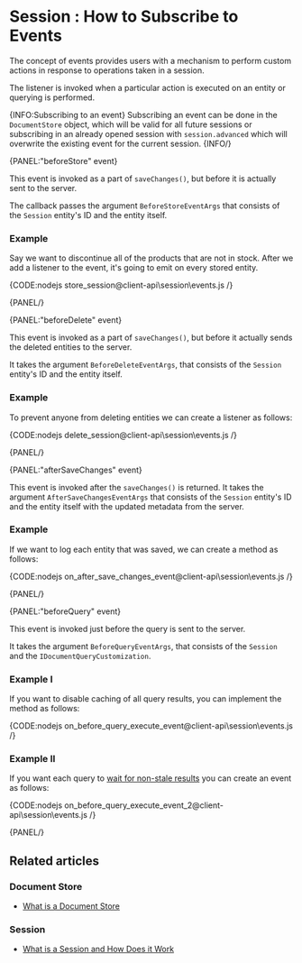 # Session : How to Subscribe to Events

The concept of events provides users with a mechanism to perform custom actions in response to operations taken in a session. 

The listener is invoked when a particular action is executed on an entity or querying is performed.

{INFO:Subscribing to an event}
Subscribing an event can be done in the `DocumentStore` object, which will be valid for all future sessions or subscribing in an already opened session with `session.advanced` which will overwrite the existing event for the current session. 
{INFO/}

{PANEL:"beforeStore" event}

This event is invoked as a part of `saveChanges()`, but before it is actually sent to the server.

The callback passes the argument `BeforeStoreEventArgs` that consists of the `Session` entity's ID and the entity itself.

### Example

Say we want to discontinue all of the products that are not in stock. After we add a listener to the event, it's going to emit on every stored entity.

{CODE:nodejs store_session@client-api\session\events.js /}

{PANEL/}

{PANEL:"beforeDelete" event}

This event is invoked as a part of `saveChanges()`, but before it actually sends the deleted entities to the server.

It takes the argument `BeforeDeleteEventArgs`, that consists of the `Session` entity's ID and the entity itself.

### Example

To prevent anyone from deleting entities we can create a listener as follows:

{CODE:nodejs delete_session@client-api\session\events.js /}

{PANEL/}

{PANEL:"afterSaveChanges" event}

This event is invoked after the `saveChanges()` is returned. It takes the argument `AfterSaveChangesEventArgs` that consists of the `Session` entity's ID and the entity itself with the updated metadata from the server.

### Example

If we want to log each entity that was saved, we can create a method as follows:

{CODE:nodejs on_after_save_changes_event@client-api\session\events.js /}

{PANEL/}

{PANEL:"beforeQuery" event}

This event is invoked just before the query is sent to the server.

It takes the argument `BeforeQueryEventArgs`, that consists of the `Session` and the `IDocumentQueryCustomization`.

### Example I

If you want to disable caching of all query results, you can implement the method as follows:

{CODE:nodejs on_before_query_execute_event@client-api\session\events.js /}

### Example II

If you want each query to [wait for non-stale results](../../../indexes/stale-indexes) you can create an event as follows:

{CODE:nodejs on_before_query_execute_event_2@client-api\session\events.js /}

{PANEL/}

## Related articles

### Document Store

- [What is a Document Store](../../../client-api/what-is-a-document-store)

### Session

- [What is a Session and How Does it Work](../../../client-api/session/what-is-a-session-and-how-does-it-work)
